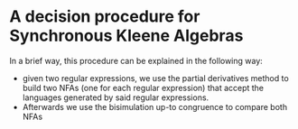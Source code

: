 # A decision procedure for Synchronous Kleene Algebras
In a brief way, this procedure can be explained in the following way:
- given two regular expressions, we use the partial derivatives method to build two NFAs (one for each regular expression)
that accept the languages generated by said regular expressions.
- Afterwards we use the bisimulation up-to congruence to compare both NFAs
